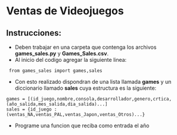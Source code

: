 # Ventas de Videojuegos

## Instrucciones:

* Deben trabajar en una carpeta que contenga los archivos __games_sales.py__ y __Games_Sales.csv__.
* Al inicio del codigo agregar la siguiente linea:  
``` [Python]
 from games_sales import games,sales
 ```
 * Con esto realizado dispondran de una lista llamada __games__ y un diccionario llamado __sales__ cuya estructura es la siguiente:    
 ``` [Python]
 games = [(id_juego,nombre,consola,desarrollador,genero,crtica,(año_salida,mes_salida,dia_salida)...]
 sales = {id_juego : (ventas_NA,ventas_PAL,ventas_Japon,ventas_Otros)...}
 ```

 * Programe una funcion que reciba como entrada el año 
